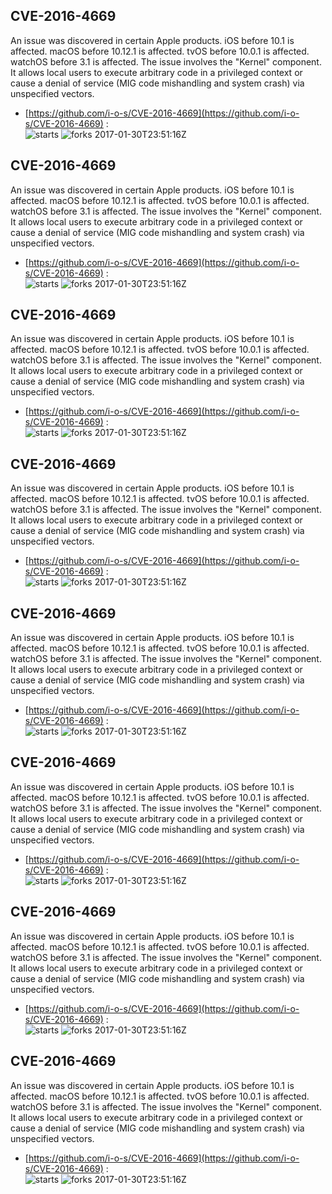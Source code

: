 ## CVE-2016-4669
 An issue was discovered in certain Apple products. iOS before 10.1 is affected. macOS before 10.12.1 is affected. tvOS before 10.0.1 is affected. watchOS before 3.1 is affected. The issue involves the "Kernel" component. It allows local users to execute arbitrary code in a privileged context or cause a denial of service (MIG code mishandling and system crash) via unspecified vectors.

- [https://github.com/i-o-s/CVE-2016-4669](https://github.com/i-o-s/CVE-2016-4669) :  
![starts](https://img.shields.io/github/stars/i-o-s/CVE-2016-4669.svg) 
![forks](https://img.shields.io/github/forks/i-o-s/CVE-2016-4669.svg) 
2017-01-30T23:51:16Z

## CVE-2016-4669
 An issue was discovered in certain Apple products. iOS before 10.1 is affected. macOS before 10.12.1 is affected. tvOS before 10.0.1 is affected. watchOS before 3.1 is affected. The issue involves the "Kernel" component. It allows local users to execute arbitrary code in a privileged context or cause a denial of service (MIG code mishandling and system crash) via unspecified vectors.

- [https://github.com/i-o-s/CVE-2016-4669](https://github.com/i-o-s/CVE-2016-4669) :  
![starts](https://img.shields.io/github/stars/i-o-s/CVE-2016-4669.svg) 
![forks](https://img.shields.io/github/forks/i-o-s/CVE-2016-4669.svg) 
2017-01-30T23:51:16Z

## CVE-2016-4669
 An issue was discovered in certain Apple products. iOS before 10.1 is affected. macOS before 10.12.1 is affected. tvOS before 10.0.1 is affected. watchOS before 3.1 is affected. The issue involves the "Kernel" component. It allows local users to execute arbitrary code in a privileged context or cause a denial of service (MIG code mishandling and system crash) via unspecified vectors.

- [https://github.com/i-o-s/CVE-2016-4669](https://github.com/i-o-s/CVE-2016-4669) :  
![starts](https://img.shields.io/github/stars/i-o-s/CVE-2016-4669.svg) 
![forks](https://img.shields.io/github/forks/i-o-s/CVE-2016-4669.svg) 
2017-01-30T23:51:16Z

## CVE-2016-4669
 An issue was discovered in certain Apple products. iOS before 10.1 is affected. macOS before 10.12.1 is affected. tvOS before 10.0.1 is affected. watchOS before 3.1 is affected. The issue involves the "Kernel" component. It allows local users to execute arbitrary code in a privileged context or cause a denial of service (MIG code mishandling and system crash) via unspecified vectors.

- [https://github.com/i-o-s/CVE-2016-4669](https://github.com/i-o-s/CVE-2016-4669) :  
![starts](https://img.shields.io/github/stars/i-o-s/CVE-2016-4669.svg) 
![forks](https://img.shields.io/github/forks/i-o-s/CVE-2016-4669.svg) 
2017-01-30T23:51:16Z

## CVE-2016-4669
 An issue was discovered in certain Apple products. iOS before 10.1 is affected. macOS before 10.12.1 is affected. tvOS before 10.0.1 is affected. watchOS before 3.1 is affected. The issue involves the "Kernel" component. It allows local users to execute arbitrary code in a privileged context or cause a denial of service (MIG code mishandling and system crash) via unspecified vectors.

- [https://github.com/i-o-s/CVE-2016-4669](https://github.com/i-o-s/CVE-2016-4669) :  
![starts](https://img.shields.io/github/stars/i-o-s/CVE-2016-4669.svg) 
![forks](https://img.shields.io/github/forks/i-o-s/CVE-2016-4669.svg) 
2017-01-30T23:51:16Z

## CVE-2016-4669
 An issue was discovered in certain Apple products. iOS before 10.1 is affected. macOS before 10.12.1 is affected. tvOS before 10.0.1 is affected. watchOS before 3.1 is affected. The issue involves the "Kernel" component. It allows local users to execute arbitrary code in a privileged context or cause a denial of service (MIG code mishandling and system crash) via unspecified vectors.

- [https://github.com/i-o-s/CVE-2016-4669](https://github.com/i-o-s/CVE-2016-4669) :  
![starts](https://img.shields.io/github/stars/i-o-s/CVE-2016-4669.svg) 
![forks](https://img.shields.io/github/forks/i-o-s/CVE-2016-4669.svg) 
2017-01-30T23:51:16Z

## CVE-2016-4669
 An issue was discovered in certain Apple products. iOS before 10.1 is affected. macOS before 10.12.1 is affected. tvOS before 10.0.1 is affected. watchOS before 3.1 is affected. The issue involves the "Kernel" component. It allows local users to execute arbitrary code in a privileged context or cause a denial of service (MIG code mishandling and system crash) via unspecified vectors.

- [https://github.com/i-o-s/CVE-2016-4669](https://github.com/i-o-s/CVE-2016-4669) :  
![starts](https://img.shields.io/github/stars/i-o-s/CVE-2016-4669.svg) 
![forks](https://img.shields.io/github/forks/i-o-s/CVE-2016-4669.svg) 
2017-01-30T23:51:16Z

## CVE-2016-4669
 An issue was discovered in certain Apple products. iOS before 10.1 is affected. macOS before 10.12.1 is affected. tvOS before 10.0.1 is affected. watchOS before 3.1 is affected. The issue involves the "Kernel" component. It allows local users to execute arbitrary code in a privileged context or cause a denial of service (MIG code mishandling and system crash) via unspecified vectors.

- [https://github.com/i-o-s/CVE-2016-4669](https://github.com/i-o-s/CVE-2016-4669) :  
![starts](https://img.shields.io/github/stars/i-o-s/CVE-2016-4669.svg) 
![forks](https://img.shields.io/github/forks/i-o-s/CVE-2016-4669.svg) 
2017-01-30T23:51:16Z

